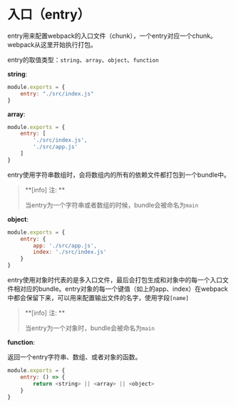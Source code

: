 # 入口（entry）

entry用来配置webpack的入口文件（chunk），一个entry对应一个chunk。webpack从这里开始执行打包。

entry的取值类型：`string`、`array`、`object`、`function`

**string**:

```js
module.exports = {
    entry: "./src/index.js"
}
```

**array**:

```js
module.exports = {
    entry: [
        './src/index.js',
        './src/app.js'
    ]
}
```

entry使用字符串数组时，会将数组内的所有的依赖文件都打包到一个bundle中。

> **\[info\] 注: **
>
> 当entry为一个字符串或者数组的时候，bundle会被命名为`main`

**object**:

```js
module.exports = {
    entry: {
        app: './src/app.js',
        index: './src/index.js'
    }
}
```

entry使用对象时代表的是多入口文件，最后会打包生成和对象中的每一个入口文件相对应的bundle。entry对象的每一个键值（如上的app、index）在webpack中都会保留下来，可以用来配置输出文件的名字，使用字段`[name]`

> **\[info\] 注: **
>
> 当entry为一个对象时，bundle会被命名为`main`

**function**:

返回一个entry字符串、数组、或者对象的函数。

```js
module.exports = {
    entry: () => {
        return <string> || <array> || <object>
    }
}
```



